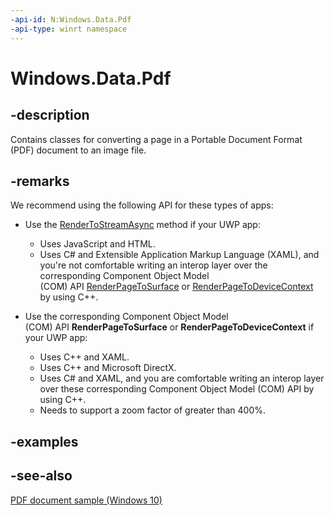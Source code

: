 ```yaml
---
-api-id: N:Windows.Data.Pdf
-api-type: winrt namespace
---
```


# Windows.Data.Pdf

## -description
Contains classes for converting a page in a Portable Document Format (PDF) document to an image file.

## -remarks
We recommend using the following API for these types of apps:

+ Use the [RenderToStreamAsync](pdfpage_rendertostreamasync.md) method if your UWP app:
  + Uses JavaScript and HTML.
  + Uses C# and Extensible Application Markup Language (XAML), and you're not comfortable writing an interop layer over the corresponding Component Object Model (COM) API [RenderPageToSurface](http://msdn.microsoft.com/library/d4688c23-0122-40a7-908e-793c3f03fb37) or [RenderPageToDeviceContext](http://msdn.microsoft.com/library/5ec97d21-3160-48e7-9486-a8ea9ca9df92) by using C++.

+ Use the corresponding Component Object Model (COM) API **RenderPageToSurface** or **RenderPageToDeviceContext** if your UWP app:
  + Uses C++ and XAML.
  + Uses C++ and Microsoft DirectX.
  + Uses C# and XAML, and you are comfortable writing an interop layer over these corresponding Component Object Model (COM) API by using C++.
  + Needs to support a zoom factor of greater than 400%.



## -examples

## -see-also
[PDF document sample (Windows 10)](http://go.microsoft.com/fwlink/?LinkID=703785)
